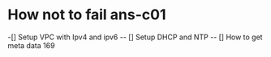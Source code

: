 # How not to fail ans-c01

-[] Setup VPC with Ipv4 and ipv6
-- [] Setup DHCP and NTP
-- [] How to get meta data 169
